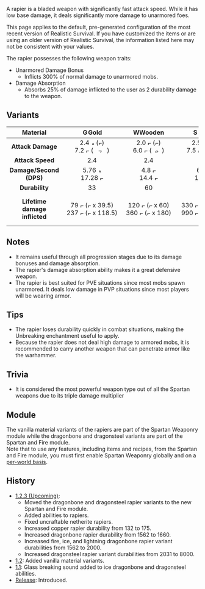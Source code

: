 A rapier is a bladed weapon with significantly fast attack speed.
While it has low base damage, it deals significantly more damage to unarmored foes.

This page applies to the default, pre-generated configuration of the most recent version of Realistic Survival. If you have customized the items or are using
an older version of Realistic Survival, the information listed here may not be consistent with your values.

The rapier possesses the following weapon traits:
- Unarmored Damage Bonus
  - Inflicts 300% of normal damage to unarmored mobs.
- Damage Absorption 
  - Absorbs 25% of damage inflicted to the user as 2 durability damage to the weapon.

## Variants

| **Material**                  | <img src="https://raw.githubusercontent.com/ValMobile/RealisticSurvival-Wiki/master/images/golden-rapier-item.png" width="16" height="16" alt="Golden rapier"/>**Gold** | <img src="https://raw.githubusercontent.com/ValMobile/RealisticSurvival-Wiki/master/images/wooden-rapier-item.png" width="16" height="16" alt="Wooden rapier"/>**Wooden** | <img src="https://raw.githubusercontent.com/ValMobile/RealisticSurvival-Wiki/master/images/stone-rapier-item.png" width="16" height="16" alt="Stone rapier"/>**Stone** | <img src="https://raw.githubusercontent.com/ValMobile/RealisticSurvival-Wiki/master/images/copper-rapier-item.png" width="16" height="16" alt="Copper rapier"/>**Copper** | <img src="https://raw.githubusercontent.com/ValMobile/RealisticSurvival-Wiki/master/images/iron-rapier-item.png" width="16" height="16" alt="Iron rapier"/>**Iron** | <img src="https://raw.githubusercontent.com/ValMobile/RealisticSurvival-Wiki/master/images/diamond-rapier-item.png" width="16" height="16" alt="Diamond rapier"/>**Diamond** | <img src="https://raw.githubusercontent.com/ValMobile/RealisticSurvival-Wiki/master/images/netherite-rapier-item.png" width="16" height="16" alt="Netherite rapier"/>**Netherite** | <img src="https://raw.githubusercontent.com/ValMobile/RealisticSurvival-Wiki/master/images/dragonbone-rapier-item.png" width="16" height="16" alt="Dragonbone rapier"/>**Dragonbone** | <img src="https://raw.githubusercontent.com/ValMobile/RealisticSurvival-Wiki/master/images/dragonbone-flamed-rapier-item.png" width="16" height="16" alt="Flamed dragonbone rapier"/>**Flamed Dragonbone** | <img src="https://raw.githubusercontent.com/ValMobile/RealisticSurvival-Wiki/master/images/dragonbone-iced-rapier-item.png" width="16" height="16" alt="Iced dragonbone rapier"/>**Iced Dragonbone** | <img src="https://raw.githubusercontent.com/ValMobile/RealisticSurvival-Wiki/master/images/dragonbone-lightning-rapier-item.png" width="16" height="16" alt="Lightning dragonbone rapier"/>**Lightning Dragonbone** | <img src="https://raw.githubusercontent.com/ValMobile/RealisticSurvival-Wiki/master/images/dragonsteel-fire-rapier-item.png" width="16" height="16" alt="Fire dragonsteel rapier"/>**Fire Dragonsteel** | <img src="https://raw.githubusercontent.com/ValMobile/RealisticSurvival-Wiki/master/images/dragonsteel-ice-rapier-item.png" width="16" height="16" alt="Ice dragonsteel rapier"/>**Ice Dragonsteel** | <img src="https://raw.githubusercontent.com/ValMobile/RealisticSurvival-Wiki/master/images/dragonsteel-lightning-rapier-item.png" width="16" height="16" alt="Lightning dragonsteel rapier"/>**Lightning Dragonsteel** |
|:-----------------------------:|:--------:|:----------:|:---------:|:----------:|:--------:|:-----------:|:-------------:|:--------------:|:-------------------:|:------------------:|:------------------------:|:--------------------:|:-------------------:|:-------------------------:|
| **Attack Damage**             | 2.4 <img src="https://raw.githubusercontent.com/ValMobile/RealisticSurvival-Wiki/master/images/full-armor-icon.png" width="9" height="9" alt="Armor icon"/> (<img src="https://raw.githubusercontent.com/ValMobile/RealisticSurvival-Wiki/master/images/full-heart-icon.png" width="9" height="9" alt="Full heart"/>)<br>7.2 <img src="https://raw.githubusercontent.com/ValMobile/RealisticSurvival-Wiki/master/images/empty-armor-icon.png" width="9" height="9" alt="Empty armor"/> (<img src="https://raw.githubusercontent.com/ValMobile/RealisticSurvival-Wiki/master/images/7-health-icon.png" width="36" height="9" alt="7 health icon"/>)       | 2.0 <img src="https://raw.githubusercontent.com/ValMobile/RealisticSurvival-Wiki/master/images/full-armor-icon.png" width="9" height="9" alt="Full armor"/> (<img src="https://raw.githubusercontent.com/ValMobile/RealisticSurvival-Wiki/master/images/full-heart-icon.png" width="9" height="9" alt="Full heart"/>)<br>6.0 <img src="https://raw.githubusercontent.com/ValMobile/RealisticSurvival-Wiki/master/images/empty-armor-icon.png" width="9" height="9" alt="Empty armor"/> (<img src="https://raw.githubusercontent.com/ValMobile/RealisticSurvival-Wiki/master/images/6-health-icon.png" width="27" height="9" alt="6 health icon"/>)        | 2.5 <img src="https://raw.githubusercontent.com/ValMobile/RealisticSurvival-Wiki/master/images/full-armor-icon.png" width="9" height="9" alt="Full armor"/> (<img src="https://raw.githubusercontent.com/ValMobile/RealisticSurvival-Wiki/master/images/full-heart-icon.png" width="9" height="9" alt="Full heart"/>)<br>7.5 <img src="https://raw.githubusercontent.com/ValMobile/RealisticSurvival-Wiki/master/images/empty-armor-icon.png" width="9" height="9" alt="Empty armor"/> (<img src="https://raw.githubusercontent.com/ValMobile/RealisticSurvival-Wiki/master/images/7-health-icon.png" width="36" height="9" alt="7 health icon"/>)       | 2.75 <img src="https://raw.githubusercontent.com/ValMobile/RealisticSurvival-Wiki/master/images/full-armor-icon.png" width="9" height="9" alt="Full armor"/> (<img src="https://raw.githubusercontent.com/ValMobile/RealisticSurvival-Wiki/master/images/full-heart-icon.png" width="9" height="9" alt="Full heart"/>)<br>8.25 <img src="https://raw.githubusercontent.com/ValMobile/RealisticSurvival-Wiki/master/images/empty-armor-icon.png" width="9" height="9" alt="Empty armor"/> (<img src="https://raw.githubusercontent.com/ValMobile/RealisticSurvival-Wiki/master/images/8-health-icon.png" width="36" height="9" alt="8 health icon"/>)       | 3.0 <img src="https://raw.githubusercontent.com/ValMobile/RealisticSurvival-Wiki/master/images/full-armor-icon.png" width="9" height="9" alt="Full armor"/> (<img src="https://raw.githubusercontent.com/ValMobile/RealisticSurvival-Wiki/master/images/3-health-icon.png" width="18" height="9" alt="3 health icon"/>)<br>9.0 <img src="https://raw.githubusercontent.com/ValMobile/RealisticSurvival-Wiki/master/images/empty-armor-icon.png" width="9" height="9" alt="Empty armor"/> (<img src="https://raw.githubusercontent.com/ValMobile/RealisticSurvival-Wiki/master/images/9-health-icon.png" width="45" height="9" alt="9 health icon"/>)      | 3.5 <img src="https://raw.githubusercontent.com/ValMobile/RealisticSurvival-Wiki/master/images/full-armor-icon.png" width="9" height="9" alt="Full armor"/> (<img src="https://raw.githubusercontent.com/ValMobile/RealisticSurvival-Wiki/master/images/3-health-icon.png" width="18" height="9" alt="3 health icon"/>)<br>10.5 <img src="https://raw.githubusercontent.com/ValMobile/RealisticSurvival-Wiki/master/images/empty-armor-icon.png" width="9" height="9" alt="Empty armor"/> (<img src="https://raw.githubusercontent.com/ValMobile/RealisticSurvival-Wiki/master/images/10-health-icon.png" width="45" height="9" alt="10 health icon"/>)         | 4.0 <img src="https://raw.githubusercontent.com/ValMobile/RealisticSurvival-Wiki/master/images/full-armor-icon.png" width="9" height="9" alt="Full armor"/> (<img src="https://raw.githubusercontent.com/ValMobile/RealisticSurvival-Wiki/master/images/4-health-icon.png" width="18" height="9" alt="4 health icon"/>)<br>12.0 <img src="https://raw.githubusercontent.com/ValMobile/RealisticSurvival-Wiki/master/images/empty-armor-icon.png" width="9" height="9" alt="Empty armor"/> (<img src="https://raw.githubusercontent.com/ValMobile/RealisticSurvival-Wiki/master/images/12-health-icon.png" width="54" height="9" alt="12 health icon"/>)          | 4.5 <img src="https://raw.githubusercontent.com/ValMobile/RealisticSurvival-Wiki/master/images/full-armor-icon.png" width="9" height="9" alt="Full armor"/> (<img src="https://raw.githubusercontent.com/ValMobile/RealisticSurvival-Wiki/master/images/4-health-icon.png" width="18" height="9" alt="4 health icon"/>)<br>13.5 <img src="https://raw.githubusercontent.com/ValMobile/RealisticSurvival-Wiki/master/images/empty-armor-icon.png" width="9" height="9" alt="Empty armor"/> (<img src="https://raw.githubusercontent.com/ValMobile/RealisticSurvival-Wiki/master/images/13-health-icon.png" width="63" height="9" alt="13 health icon"/>)           | 5.25 <img src="https://raw.githubusercontent.com/ValMobile/RealisticSurvival-Wiki/master/images/full-armor-icon.png" width="9" height="9" alt="Full armor"/> (<img src="https://raw.githubusercontent.com/ValMobile/RealisticSurvival-Wiki/master/images/5-health-icon.png" width="27" height="9" alt="5 health icon"/>)<br>15.75 <img src="https://raw.githubusercontent.com/ValMobile/RealisticSurvival-Wiki/master/images/empty-armor-icon.png" width="9" height="9" alt="Empty armor"/> (<img src="https://raw.githubusercontent.com/ValMobile/RealisticSurvival-Wiki/master/images/14-health-icon.png" width="63" height="9" alt="14 health icon"/><img src="https://raw.githubusercontent.com/ValMobile/RealisticSurvival-Wiki/master/images/half-heart-icon.png" width="9" height="9" alt="Half heart"/>)                | 5.25 <img src="https://raw.githubusercontent.com/ValMobile/RealisticSurvival-Wiki/master/images/full-armor-icon.png" width="9" height="9" alt="Full armor"/> (<img src="https://raw.githubusercontent.com/ValMobile/RealisticSurvival-Wiki/master/images/5-health-icon.png" width="27" height="9" alt="5 health icon"/>)<br>15.75 <img src="https://raw.githubusercontent.com/ValMobile/RealisticSurvival-Wiki/master/images/empty-armor-icon.png" width="9" height="9" alt="Empty armor"/> (<img src="https://raw.githubusercontent.com/ValMobile/RealisticSurvival-Wiki/master/images/14-health-icon.png" width="63" height="9" alt="14 health icon"/><img src="https://raw.githubusercontent.com/ValMobile/RealisticSurvival-Wiki/master/images/half-heart-icon.png" width="9" height="9" alt="Half heart"/>)               | 5.25 <img src="https://raw.githubusercontent.com/ValMobile/RealisticSurvival-Wiki/master/images/full-armor-icon.png" width="9" height="9" alt="Full armor"/> (<img src="https://raw.githubusercontent.com/ValMobile/RealisticSurvival-Wiki/master/images/5-health-icon.png" width="27" height="9" alt="5 health icon"/>)<br>15.75 <img src="https://raw.githubusercontent.com/ValMobile/RealisticSurvival-Wiki/master/images/empty-armor-icon.png" width="9" height="9" alt="Empty armor"/> (<img src="https://raw.githubusercontent.com/ValMobile/RealisticSurvival-Wiki/master/images/14-health-icon.png" width="63" height="9" alt="14 health icon"/><img src="https://raw.githubusercontent.com/ValMobile/RealisticSurvival-Wiki/master/images/half-heart-icon.png" width="9" height="9" alt="Half heart"/>)                    | 13.0 <img src="https://raw.githubusercontent.com/ValMobile/RealisticSurvival-Wiki/master/images/full-armor-icon.png" width="9" height="9" alt="Full armor"/> (<img src="https://raw.githubusercontent.com/ValMobile/RealisticSurvival-Wiki/master/images/13-health-icon.png" width="63" height="9" alt="13 health icon"/>)<br>39.0 <img src="https://raw.githubusercontent.com/ValMobile/RealisticSurvival-Wiki/master/images/empty-armor-icon.png" width="9" height="9" alt="Empty armor"/> (<img src="https://raw.githubusercontent.com/ValMobile/RealisticSurvival-Wiki/master/images/full-heart-icon.png" width="9" height="9" alt="Full heart"/> x 19.5)                 | 13.0 <img src="https://raw.githubusercontent.com/ValMobile/RealisticSurvival-Wiki/master/images/full-armor-icon.png" width="9" height="9" alt="Full armor"/> (<img src="https://raw.githubusercontent.com/ValMobile/RealisticSurvival-Wiki/master/images/13-health-icon.png" width="63" height="9" alt="13 health icon"/>)<br>39.0 <img src="https://raw.githubusercontent.com/ValMobile/RealisticSurvival-Wiki/master/images/empty-armor-icon.png" width="9" height="9" alt="Empty armor"/> (<img src="https://raw.githubusercontent.com/ValMobile/RealisticSurvival-Wiki/master/images/full-heart-icon.png" width="9" height="9" alt="Full heart"/> x 19.5)                | 13.0 <img src="https://raw.githubusercontent.com/ValMobile/RealisticSurvival-Wiki/master/images/full-armor-icon.png" width="9" height="9" alt="Full armor"/> (<img src="https://raw.githubusercontent.com/ValMobile/RealisticSurvival-Wiki/master/images/13-health-icon.png" width="63" height="9" alt="13 health icon"/>)<br>39.0 <img src="https://raw.githubusercontent.com/ValMobile/RealisticSurvival-Wiki/master/images/empty-armor-icon.png" width="9" height="9" alt="Empty armor"/> (<img src="https://raw.githubusercontent.com/ValMobile/RealisticSurvival-Wiki/master/images/full-heart-icon.png" width="9" height="9" alt="Full heart"/> x 19.5)                      |
| **Attack Speed**              | 2.4      | 2.4        | 2.4       | 2.4        | 2.4      | 2.4         | 2.4           | 2.4            | 2.4                 | 2.4                | 2.4                      | 2.4                  | 2.4                 | 2.4                       |
| **Damage/Second (DPS)**       | 5.76 <img src="https://raw.githubusercontent.com/ValMobile/RealisticSurvival-Wiki/master/images/full-armor-icon.png" width="9" height="9" alt="Armor icon"/><br>17.28 <img src="https://raw.githubusercontent.com/ValMobile/RealisticSurvival-Wiki/master/images/empty-armor-icon.png" width="9" height="9" alt="Empty armor"/>      | 4.8 <img src="https://raw.githubusercontent.com/ValMobile/RealisticSurvival-Wiki/master/images/full-armor-icon.png" width="9" height="9" alt="Full armor"/><br>14.4 <img src="https://raw.githubusercontent.com/ValMobile/RealisticSurvival-Wiki/master/images/empty-armor-icon.png" width="9" height="9" alt="Empty armor"/>        | 6.0 <img src="https://raw.githubusercontent.com/ValMobile/RealisticSurvival-Wiki/master/images/full-armor-icon.png" width="9" height="9" alt="Full armor"/><br>18.0 <img src="https://raw.githubusercontent.com/ValMobile/RealisticSurvival-Wiki/master/images/empty-armor-icon.png" width="9" height="9" alt="Empty armor"/>       | 6.6 <img src="https://raw.githubusercontent.com/ValMobile/RealisticSurvival-Wiki/master/images/full-armor-icon.png" width="9" height="9" alt="Full armor"/><br>19.8 <img src="https://raw.githubusercontent.com/ValMobile/RealisticSurvival-Wiki/master/images/empty-armor-icon.png" width="9" height="9" alt="Empty armor"/>       | 7.2 <img src="https://raw.githubusercontent.com/ValMobile/RealisticSurvival-Wiki/master/images/full-armor-icon.png" width="9" height="9" alt="Full armor"/><br>21.6 <img src="https://raw.githubusercontent.com/ValMobile/RealisticSurvival-Wiki/master/images/empty-armor-icon.png" width="9" height="9" alt="Empty armor"/>      | 8.4 <img src="https://raw.githubusercontent.com/ValMobile/RealisticSurvival-Wiki/master/images/full-armor-icon.png" width="9" height="9" alt="Full armor"/><br>25.2 <img src="https://raw.githubusercontent.com/ValMobile/RealisticSurvival-Wiki/master/images/empty-armor-icon.png" width="9" height="9" alt="Empty armor"/>         | 9.6 <img src="https://raw.githubusercontent.com/ValMobile/RealisticSurvival-Wiki/master/images/full-armor-icon.png" width="9" height="9" alt="Full armor"/><br>28.8 <img src="https://raw.githubusercontent.com/ValMobile/RealisticSurvival-Wiki/master/images/empty-armor-icon.png" width="9" height="9" alt="Empty armor"/>          | 10.8 <img src="https://raw.githubusercontent.com/ValMobile/RealisticSurvival-Wiki/master/images/full-armor-icon.png" width="9" height="9" alt="Full armor"/><br>32.4 <img src="https://raw.githubusercontent.com/ValMobile/RealisticSurvival-Wiki/master/images/empty-armor-icon.png" width="9" height="9" alt="Empty armor"/>           | 12.6 <img src="https://raw.githubusercontent.com/ValMobile/RealisticSurvival-Wiki/master/images/full-armor-icon.png" width="9" height="9" alt="Full armor"/><br>37.8 <img src="https://raw.githubusercontent.com/ValMobile/RealisticSurvival-Wiki/master/images/empty-armor-icon.png" width="9" height="9" alt="Empty armor"/>                | 12.6 <img src="https://raw.githubusercontent.com/ValMobile/RealisticSurvival-Wiki/master/images/full-armor-icon.png" width="9" height="9" alt="Full armor"/><br>37.8 <img src="https://raw.githubusercontent.com/ValMobile/RealisticSurvival-Wiki/master/images/empty-armor-icon.png" width="9" height="9" alt="Empty armor"/>               | 12.6 <img src="https://raw.githubusercontent.com/ValMobile/RealisticSurvival-Wiki/master/images/full-armor-icon.png" width="9" height="9" alt="Full armor"/><br>37.8 <img src="https://raw.githubusercontent.com/ValMobile/RealisticSurvival-Wiki/master/images/empty-armor-icon.png" width="9" height="9" alt="Empty armor"/>                   | 31.2 <img src="https://raw.githubusercontent.com/ValMobile/RealisticSurvival-Wiki/master/images/full-armor-icon.png" width="9" height="9" alt="Full armor"/><br>93.6 <img src="https://raw.githubusercontent.com/ValMobile/RealisticSurvival-Wiki/master/images/empty-armor-icon.png" width="9" height="9" alt="Empty armor"/>                 | 31.2 <img src="https://raw.githubusercontent.com/ValMobile/RealisticSurvival-Wiki/master/images/full-armor-icon.png" width="9" height="9" alt="Full armor"/><br>93.6 <img src="https://raw.githubusercontent.com/ValMobile/RealisticSurvival-Wiki/master/images/empty-armor-icon.png" width="9" height="9" alt="Empty armor"/>                | 31.2 <img src="https://raw.githubusercontent.com/ValMobile/RealisticSurvival-Wiki/master/images/full-armor-icon.png" width="9" height="9" alt="Full armor"/><br>93.6 <img src="https://raw.githubusercontent.com/ValMobile/RealisticSurvival-Wiki/master/images/empty-armor-icon.png" width="9" height="9" alt="Empty armor"/>                      |
| **Durability**                | &nbsp;&nbsp;&nbsp;&nbsp;&nbsp;&nbsp;&nbsp;&nbsp;&nbsp;&nbsp;&nbsp;&nbsp;&nbsp;&nbsp;33&nbsp;&nbsp;&nbsp;&nbsp;&nbsp;&nbsp;&nbsp;&nbsp;&nbsp;&nbsp;&nbsp;&nbsp;&nbsp;&nbsp;       | &nbsp;&nbsp;&nbsp;&nbsp;&nbsp;&nbsp;&nbsp;&nbsp;&nbsp;&nbsp;&nbsp;&nbsp;60&nbsp;&nbsp;&nbsp;&nbsp;&nbsp;&nbsp;&nbsp;&nbsp;&nbsp;&nbsp;&nbsp;&nbsp;         | &nbsp;&nbsp;&nbsp;&nbsp;&nbsp;&nbsp;&nbsp;&nbsp;&nbsp;&nbsp;&nbsp;&nbsp;132&nbsp;&nbsp;&nbsp;&nbsp;&nbsp;&nbsp;&nbsp;&nbsp;&nbsp;&nbsp;&nbsp;&nbsp;       | &nbsp;&nbsp;&nbsp;&nbsp;&nbsp;&nbsp;&nbsp;&nbsp;&nbsp;&nbsp;&nbsp;&nbsp;175&nbsp;&nbsp;&nbsp;&nbsp;&nbsp;&nbsp;&nbsp;&nbsp;&nbsp;&nbsp;&nbsp;&nbsp;        | &nbsp;&nbsp;&nbsp;&nbsp;&nbsp;&nbsp;&nbsp;&nbsp;&nbsp;&nbsp;&nbsp;&nbsp;&nbsp;&nbsp;&nbsp;251&nbsp;&nbsp;&nbsp;&nbsp;&nbsp;&nbsp;&nbsp;&nbsp;&nbsp;&nbsp;&nbsp;&nbsp;&nbsp;&nbsp;&nbsp;      | &nbsp;&nbsp;&nbsp;&nbsp;&nbsp;&nbsp;&nbsp;&nbsp;&nbsp;&nbsp;&nbsp;&nbsp;&nbsp;&nbsp;&nbsp;1562&nbsp;&nbsp;&nbsp;&nbsp;&nbsp;&nbsp;&nbsp;&nbsp;&nbsp;&nbsp;&nbsp;&nbsp;&nbsp;&nbsp;&nbsp;        | &nbsp;&nbsp;&nbsp;&nbsp;&nbsp;&nbsp;&nbsp;&nbsp;&nbsp;&nbsp;&nbsp;&nbsp;&nbsp;&nbsp;&nbsp;2031&nbsp;&nbsp;&nbsp;&nbsp;&nbsp;&nbsp;&nbsp;&nbsp;&nbsp;&nbsp;&nbsp;&nbsp;&nbsp;&nbsp;&nbsp;          | &nbsp;&nbsp;&nbsp;&nbsp;&nbsp;&nbsp;&nbsp;&nbsp;&nbsp;&nbsp;&nbsp;&nbsp;&nbsp;&nbsp;&nbsp;1660&nbsp;&nbsp;&nbsp;&nbsp;&nbsp;&nbsp;&nbsp;&nbsp;&nbsp;&nbsp;&nbsp;&nbsp;&nbsp;&nbsp;&nbsp;           | &nbsp;&nbsp;&nbsp;&nbsp;&nbsp;&nbsp;&nbsp;&nbsp;&nbsp;&nbsp;&nbsp;&nbsp;&nbsp;&nbsp;&nbsp;&nbsp;&nbsp;&nbsp;2000&nbsp;&nbsp;&nbsp;&nbsp;&nbsp;&nbsp;&nbsp;&nbsp;&nbsp;&nbsp;&nbsp;&nbsp;&nbsp;&nbsp;&nbsp;&nbsp;&nbsp;&nbsp;                | &nbsp;&nbsp;&nbsp;&nbsp;&nbsp;&nbsp;&nbsp;&nbsp;&nbsp;&nbsp;&nbsp;&nbsp;&nbsp;&nbsp;&nbsp;2000&nbsp;&nbsp;&nbsp;&nbsp;&nbsp;&nbsp;&nbsp;&nbsp;&nbsp;&nbsp;&nbsp;&nbsp;&nbsp;&nbsp;&nbsp;               | &nbsp;&nbsp;&nbsp;&nbsp;&nbsp;&nbsp;&nbsp;&nbsp;&nbsp;&nbsp;&nbsp;&nbsp;&nbsp;&nbsp;&nbsp;&nbsp;&nbsp;&nbsp;2000&nbsp;&nbsp;&nbsp;&nbsp;&nbsp;&nbsp;&nbsp;&nbsp;&nbsp;&nbsp;&nbsp;&nbsp;&nbsp;&nbsp;&nbsp;&nbsp;&nbsp;&nbsp;                     | &nbsp;&nbsp;&nbsp;&nbsp;&nbsp;&nbsp;&nbsp;&nbsp;&nbsp;&nbsp;&nbsp;&nbsp;&nbsp;&nbsp;&nbsp;8000&nbsp;&nbsp;&nbsp;&nbsp;&nbsp;&nbsp;&nbsp;&nbsp;&nbsp;&nbsp;&nbsp;&nbsp;&nbsp;&nbsp;&nbsp;                 | &nbsp;&nbsp;&nbsp;&nbsp;&nbsp;&nbsp;&nbsp;&nbsp;&nbsp;&nbsp;&nbsp;&nbsp;&nbsp;&nbsp;&nbsp;8000&nbsp;&nbsp;&nbsp;&nbsp;&nbsp;&nbsp;&nbsp;&nbsp;&nbsp;&nbsp;&nbsp;&nbsp;&nbsp;&nbsp;&nbsp;                | &nbsp;&nbsp;&nbsp;&nbsp;&nbsp;&nbsp;&nbsp;&nbsp;&nbsp;&nbsp;&nbsp;&nbsp;&nbsp;&nbsp;&nbsp;&nbsp;&nbsp;&nbsp;8000&nbsp;&nbsp;&nbsp;&nbsp;&nbsp;&nbsp;&nbsp;&nbsp;&nbsp;&nbsp;&nbsp;&nbsp;&nbsp;&nbsp;&nbsp;&nbsp;&nbsp;&nbsp;                      |
| **Lifetime damage inflicted** | 79 <img src="https://raw.githubusercontent.com/ValMobile/RealisticSurvival-Wiki/master/images/full-armor-icon.png" width="9" height="9" alt="Full heart"/>  (<img src="https://raw.githubusercontent.com/ValMobile/RealisticSurvival-Wiki/master/images/full-heart-icon.png" width="9" height="9" alt="Full heart"/> x 39.5)<br>237 <img src="https://raw.githubusercontent.com/ValMobile/RealisticSurvival-Wiki/master/images/empty-armor-icon.png" width="9" height="9" alt="Empty armor"/> (<img src="https://raw.githubusercontent.com/ValMobile/RealisticSurvival-Wiki/master/images/full-heart-icon.png" width="9" height="9" alt="Full heart"/> x 118.5)       | 120 <img src="https://raw.githubusercontent.com/ValMobile/RealisticSurvival-Wiki/master/images/full-armor-icon.png" width="9" height="9" alt="Full armor"/> (<img src="https://raw.githubusercontent.com/ValMobile/RealisticSurvival-Wiki/master/images/full-heart-icon.png" width="9" height="9" alt="Full heart"/> x 60)<br>360 <img src="https://raw.githubusercontent.com/ValMobile/RealisticSurvival-Wiki/master/images/empty-armor-icon.png" width="9" height="9" alt="Empty armor"/> (<img src="https://raw.githubusercontent.com/ValMobile/RealisticSurvival-Wiki/master/images/full-heart-icon.png" width="9" height="9" alt="Full heart"/> x 180)        | 330 <img src="https://raw.githubusercontent.com/ValMobile/RealisticSurvival-Wiki/master/images/full-armor-icon.png" width="9" height="9" alt="Full armor"/> (<img src="https://raw.githubusercontent.com/ValMobile/RealisticSurvival-Wiki/master/images/full-heart-icon.png" width="9" height="9" alt="Full heart"/> x 165)<br>990 <img src="https://raw.githubusercontent.com/ValMobile/RealisticSurvival-Wiki/master/images/empty-armor-icon.png" width="9" height="9" alt="Empty armor"/> (<img src="https://raw.githubusercontent.com/ValMobile/RealisticSurvival-Wiki/master/images/full-heart-icon.png" width="9" height="9" alt="Full heart"/> x 495)      | 481 <img src="https://raw.githubusercontent.com/ValMobile/RealisticSurvival-Wiki/master/images/full-armor-icon.png" width="9" height="9" alt="Full armor"/> (<img src="https://raw.githubusercontent.com/ValMobile/RealisticSurvival-Wiki/master/images/full-heart-icon.png" width="9" height="9" alt="Full heart"/> x 240.5)<br>1443 <img src="https://raw.githubusercontent.com/ValMobile/RealisticSurvival-Wiki/master/images/empty-armor-icon.png" width="9" height="9" alt="Empty armor"/> (<img src="https://raw.githubusercontent.com/ValMobile/RealisticSurvival-Wiki/master/images/full-heart-icon.png" width="9" height="9" alt="Full heart"/> x 721.5)       | 753 <img src="https://raw.githubusercontent.com/ValMobile/RealisticSurvival-Wiki/master/images/full-armor-icon.png" width="9" height="9" alt="Full armor"/> (<img src="https://raw.githubusercontent.com/ValMobile/RealisticSurvival-Wiki/master/images/full-heart-icon.png" width="9" height="9" alt="Full heart"/> x 376.5)<br>2259 <img src="https://raw.githubusercontent.com/ValMobile/RealisticSurvival-Wiki/master/images/empty-armor-icon.png" width="9" height="9" alt="Empty armor"/> (<img src="https://raw.githubusercontent.com/ValMobile/RealisticSurvival-Wiki/master/images/full-heart-icon.png" width="9" height="9" alt="Full heart"/> x 1129.5)     | 5467 <img src="https://raw.githubusercontent.com/ValMobile/RealisticSurvival-Wiki/master/images/full-armor-icon.png" width="9" height="9" alt="Full armor"/> (<img src="https://raw.githubusercontent.com/ValMobile/RealisticSurvival-Wiki/master/images/full-heart-icon.png" width="9" height="9" alt="Full heart"/> x 2733.5)<br>16401 <img src="https://raw.githubusercontent.com/ValMobile/RealisticSurvival-Wiki/master/images/empty-armor-icon.png" width="9" height="9" alt="Empty armor"/> (<img src="https://raw.githubusercontent.com/ValMobile/RealisticSurvival-Wiki/master/images/full-heart-icon.png" width="9" height="9" alt="Full heart"/> x 8200.5)       | 8124 <img src="https://raw.githubusercontent.com/ValMobile/RealisticSurvival-Wiki/master/images/full-armor-icon.png" width="9" height="9" alt="Full armor"/> (<img src="https://raw.githubusercontent.com/ValMobile/RealisticSurvival-Wiki/master/images/full-heart-icon.png" width="9" height="9" alt="Full heart"/> x 4062)<br>24372 <img src="https://raw.githubusercontent.com/ValMobile/RealisticSurvival-Wiki/master/images/empty-armor-icon.png" width="9" height="9" alt="Empty armor"/> (<img src="https://raw.githubusercontent.com/ValMobile/RealisticSurvival-Wiki/master/images/full-heart-icon.png" width="9" height="9" alt="Full heart"/> x 12186)         | 7470 <img src="https://raw.githubusercontent.com/ValMobile/RealisticSurvival-Wiki/master/images/full-armor-icon.png" width="9" height="9" alt="Full armor"/> (<img src="https://raw.githubusercontent.com/ValMobile/RealisticSurvival-Wiki/master/images/full-heart-icon.png" width="9" height="9" alt="Full heart"/> x 3735)<br>22410 <img src="https://raw.githubusercontent.com/ValMobile/RealisticSurvival-Wiki/master/images/empty-armor-icon.png" width="9" height="9" alt="Empty armor"/> (<img src="https://raw.githubusercontent.com/ValMobile/RealisticSurvival-Wiki/master/images/full-heart-icon.png" width="9" height="9" alt="Full heart"/> x 11205)          | 10500 <img src="https://raw.githubusercontent.com/ValMobile/RealisticSurvival-Wiki/master/images/full-armor-icon.png" width="9" height="9" alt="Full armor"/> (<img src="https://raw.githubusercontent.com/ValMobile/RealisticSurvival-Wiki/master/images/full-heart-icon.png" width="9" height="9" alt="Full heart"/> x 5250)<br>31500 <img src="https://raw.githubusercontent.com/ValMobile/RealisticSurvival-Wiki/master/images/empty-armor-icon.png" width="9" height="9" alt="Empty armor"/> (<img src="https://raw.githubusercontent.com/ValMobile/RealisticSurvival-Wiki/master/images/full-heart-icon.png" width="9" height="9" alt="Full heart"/> x 15750)                 | 10500 <img src="https://raw.githubusercontent.com/ValMobile/RealisticSurvival-Wiki/master/images/full-armor-icon.png" width="9" height="9" alt="Full armor"/>  (<img src="https://raw.githubusercontent.com/ValMobile/RealisticSurvival-Wiki/master/images/full-heart-icon.png" width="9" height="9" alt="Full heart"/> x 5250)<br>31500 <img src="https://raw.githubusercontent.com/ValMobile/RealisticSurvival-Wiki/master/images/empty-armor-icon.png" width="9" height="9" alt="Empty armor"/> (<img src="https://raw.githubusercontent.com/ValMobile/RealisticSurvival-Wiki/master/images/full-heart-icon.png" width="9" height="9" alt="Full heart"/> x 15750)              | 10500 <img src="https://raw.githubusercontent.com/ValMobile/RealisticSurvival-Wiki/master/images/full-armor-icon.png" width="9" height="9" alt="Full armor"/>  (<img src="https://raw.githubusercontent.com/ValMobile/RealisticSurvival-Wiki/master/images/full-heart-icon.png" width="9" height="9" alt="Full heart"/> x 5250)<br>31500 <img src="https://raw.githubusercontent.com/ValMobile/RealisticSurvival-Wiki/master/images/empty-armor-icon.png" width="9" height="9" alt="Empty armor"/> (<img src="https://raw.githubusercontent.com/ValMobile/RealisticSurvival-Wiki/master/images/full-heart-icon.png" width="9" height="9" alt="Full heart"/> x 15750)                    | 104000 <img src="https://raw.githubusercontent.com/ValMobile/RealisticSurvival-Wiki/master/images/full-armor-icon.png" width="9" height="9" alt="Full armor"/> (<img src="https://raw.githubusercontent.com/ValMobile/RealisticSurvival-Wiki/master/images/full-heart-icon.png" width="9" height="9" alt="Full heart"/> x 52000)<br>312000 <img src="https://raw.githubusercontent.com/ValMobile/RealisticSurvival-Wiki/master/images/empty-armor-icon.png" width="9" height="9" alt="Empty armor"/> (<img src="https://raw.githubusercontent.com/ValMobile/RealisticSurvival-Wiki/master/images/full-heart-icon.png" width="9" height="9" alt="Full heart"/> x 156000)                | 104000 <img src="https://raw.githubusercontent.com/ValMobile/RealisticSurvival-Wiki/master/images/full-armor-icon.png" width="9" height="9" alt="Full armor"/> (<img src="https://raw.githubusercontent.com/ValMobile/RealisticSurvival-Wiki/master/images/full-heart-icon.png" width="9" height="9" alt="Full heart"/> x 52000)<br>312000 <img src="https://raw.githubusercontent.com/ValMobile/RealisticSurvival-Wiki/master/images/empty-armor-icon.png" width="9" height="9" alt="Empty armor"/> (<img src="https://raw.githubusercontent.com/ValMobile/RealisticSurvival-Wiki/master/images/full-heart-icon.png" width="9" height="9" alt="Full heart"/> x 156000)               | 104000 <img src="https://raw.githubusercontent.com/ValMobile/RealisticSurvival-Wiki/master/images/full-armor-icon.png" width="9" height="9" alt="Full armor"/> (<img src="https://raw.githubusercontent.com/ValMobile/RealisticSurvival-Wiki/master/images/full-heart-icon.png" width="9" height="9" alt="Full heart"/> x 52000)<br>312000 <img src="https://raw.githubusercontent.com/ValMobile/RealisticSurvival-Wiki/master/images/empty-armor-icon.png" width="9" height="9" alt="Empty armor"/> (<img src="https://raw.githubusercontent.com/ValMobile/RealisticSurvival-Wiki/master/images/full-heart-icon.png" width="9" height="9" alt="Full heart"/> x 156000)                     |

## Notes
- It remains useful through all progression stages due to its damage bonuses and damage absorption.
- The rapier's damage absorption ability makes it a great defensive weapon.
- The rapier is best suited for PVE situations since most mobs spawn unarmored. It deals low damage in PVP situations since most players will be wearing armor.

## Tips
- The rapier loses durability quickly in combat situations, making the Unbreaking enchantment useful to apply.
- Because the rapier does not deal high damage to armored mobs, it is recommended to carry another weapon that can penetrate armor like the warhammer.

## Trivia
- It is considered the most powerful weapon type out of all the Spartan weapons due to its triple damage multiplier

## Module
The vanilla material variants of the rapiers are part of the Spartan Weaponry module while the
dragonbone and dragonsteel variants are part of the Spartan and Fire module.<br>
Note that to use any features, including items and recipes, from
the Spartan and Fire module, you must first enable Spartan Weaponry globally and on a [per-world basis](https://github.com/ValMobile/RealisticSurvival/wiki/Installing-Realistic-Survival#customizing-the-install).

## History
- [1.2.3 (Upcoming)](https://github.com/ValMobile/RealisticSurvival/wiki/1.2.3):
  - Moved the dragonbone and dragonsteel rapier variants to the new Spartan and Fire module.
  - Added abilities to rapiers.
  - Fixed uncraftable netherite rapiers.
  - Increased copper rapier durability from 132 to 175.
  - Increased dragonbone rapier durability from 1562 to 1660.
  - Increased fire, ice, and lightning dragonbone rapier variant durabilities from 1562 to 2000.
  - Increased dragonsteel rapier variant durabilities from 2031 to 8000.
- [1.2](https://github.com/ValMobile/RealisticSurvival/wiki/1.2): Added vanilla material variants.
- [1.1](https://github.com/ValMobile/RealisticSurvival/wiki/1.1): Glass breaking sound added to ice dragonbone and dragonsteel abilities.
- [Release](https://github.com/ValMobile/RealisticSurvival/wiki/Release): Introduced.